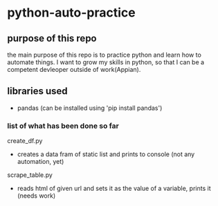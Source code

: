 # python-auto-practice

## purpose of this repo

the main purpose of this repo is to practice python and learn how to automate things. I want to grow my skills in python, so that 
I can be a competent devleoper outside of work(Appian).

## libraries used 

- pandas (can be installed using 'pip install pandas')

### list of what has been done so far

create_df.py 

- creates a data fram of static list and prints to console (not any automation, yet)

scrape_table.py 

- reads html of given url and sets it as the value of a variable, prints it (needs work)